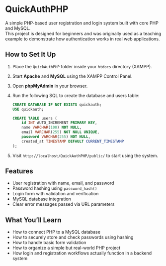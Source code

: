 # QuickAuthPHP

A simple PHP-based user registration and login system built with core PHP and MySQL.  
This project is designed for beginners and was originally used as a teaching example to demonstrate how authentication works in real web applications.

## How to Set It Up

1. Place the `QuickAuthPHP` folder inside your `htdocs` directory (XAMPP).
2. Start **Apache** and **MySQL** using the XAMPP Control Panel.
3. Open **phpMyAdmin** in your browser.
4. Run the following SQL to create the database and users table:

    ```sql
    CREATE DATABASE IF NOT EXISTS quickauth;
    USE quickauth;

    CREATE TABLE users (
        id INT AUTO_INCREMENT PRIMARY KEY,
        name VARCHAR(100) NOT NULL,
        email VARCHAR(255) NOT NULL UNIQUE,
        password VARCHAR(255) NOT NULL,
        created_at TIMESTAMP DEFAULT CURRENT_TIMESTAMP
    );
    ```

5. Visit `http://localhost/QuickAuthPHP/public/` to start using the system.

## Features

- User registration with name, email, and password
- Password hashing using `password_hash()`
- Login form with validation and verification
- MySQL database integration
- Clear error messages passed via URL parameters

## What You’ll Learn

- How to connect PHP to a MySQL database
- How to securely store and check passwords using hashing
- How to handle basic form validation
- How to organize a simple but real-world PHP project
- How login and registration workflows actually function in a backend system
